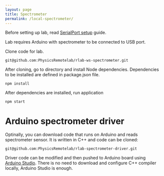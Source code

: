 ```yaml
---
layout: page
title: Spectrometer
permalink: /local-spectrometer/
---
```


Before setting up lab, read [SerialPort setup](/documentation/local-serialport/) guide. 

Lab requires Arduino with spectrometer to be connected to USB port.

Clone code for lab.
```
git@github.com:PhysicsRemotelab/rlab-ws-spectrometer.git
```

After cloning, go to directory and install Node dependencies. Dependencies to be installed are defined in package.json file.
```
npm install
```

After dependencies are installed, run application
```
npm start
```

# Arduino spectrometer driver

Optinally, you can download code that runs on Arduino and reads spectrometer sensor. It is written in C++ and code can be cloned:
```
git@github.com:PhysicsRemotelab/rlab-spectrometer-driver.git
```
Driver code can be modified and then pushed to Arduino board using [Arduino Studio](https://www.arduino.cc/). There is no need to download and configure C++ compiler locally, Arduino Studio is enough.